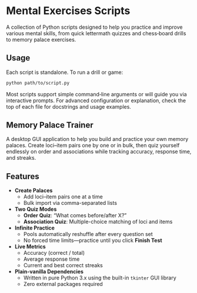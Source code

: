 # Mental Exercises Scripts

A collection of Python scripts designed to help you practice and improve various mental skills, from quick lettermath quizzes and chess‑board drills to memory palace exercises.


## Usage

Each script is standalone. To run a drill or game:

```bash
python path/to/script.py
```

Most scripts support simple command‑line arguments or will guide you via interactive prompts. For advanced configuration or explanation, check the top of each file for docstrings and usage examples.




## Memory Palace Trainer


A desktop GUI application to help you build and practice your own memory palaces. Create loci–item pairs one by one or in bulk, then quiz yourself endlessly on order and associations while tracking accuracy, response time, and streaks.


## Features

- **Create Palaces**  
  - Add loci–item pairs one at a time  
  - Bulk import via comma-separated lists  
- **Two Quiz Modes**  
  - **Order Quiz**: “What comes before/after X?”  
  - **Association Quiz**: Multiple-choice matching of loci and items  
- **Infinite Practice**  
  - Pools automatically reshuffle after every question set  
  - No forced time limits—practice until you click **Finish Test**  
- **Live Metrics**  
  - Accuracy (correct / total)  
  - Average response time  
  - Current and best correct streaks  
- **Plain-vanilla Dependencies**  
  - Written in pure Python 3.x using the built-in `tkinter` GUI library  
  - Zero external packages required  

